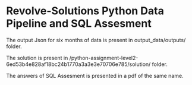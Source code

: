  # Revolve-Solutions Python Data Pipeline and SQL Assesment
 
 The output Json for six months of data is present in output_data/outputs/ folder.
 
 
 
 The solution is present in /python-assignment-level2-6ed53b4e828af18bc24b1770a3a3e3e70706e785/solution/ folder.
 
 
 
 The answers of SQL Assesment is presented in a pdf of the same name.
 
